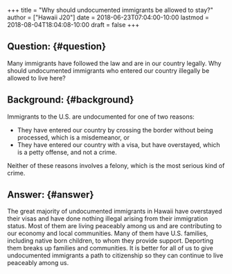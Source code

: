 +++
title = "Why should undocumented immigrants be allowed to stay?"
author = ["Hawaii J20"]
date = 2018-06-23T07:04:00-10:00
lastmod = 2018-08-04T18:04:08-10:00
draft = false
+++

## Question: {#question}

Many immigrants have followed the law and are in our country legally. Why should
undocumented immigrants who entered our country illegally be allowed to live
here?


## Background: {#background}

Immigrants to the U.S. are undocumented for one of two reasons:

-   They have entered our country by crossing the border without being processed,
    which is a misdemeanor, or
-   They have entered our country with a visa, but have overstayed, which is a
    petty offense, and not a crime.

Neither of these reasons involves a felony, which is the most serious kind of
crime.


## Answer: {#answer}

The great majority of undocumented immigrants in Hawaii have overstayed their
visas and have done nothing illegal arising from their immigration status. Most
of them are living peaceably among us and are contributing to our economy and
local communities. Many of them have U.S. families, including native born
children, to whom they provide support. Deporting them breaks up families and
communities. It is better for all of us to give undocumented immigrants a path
to citizenship so they can continue to live peaceably among us.
